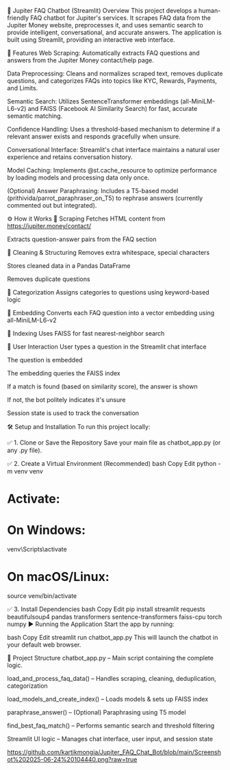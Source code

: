 🚀 Jupiter FAQ Chatbot (Streamlit) Overview
This project develops a human-friendly FAQ chatbot for Jupiter's services. It scrapes FAQ data from the Jupiter Money website, preprocesses it, and uses semantic search to provide intelligent, conversational, and accurate answers. The application is built using Streamlit, providing an interactive web interface.

🌟 Features
Web Scraping: Automatically extracts FAQ questions and answers from the Jupiter Money contact/help page.

Data Preprocessing: Cleans and normalizes scraped text, removes duplicate questions, and categorizes FAQs into topics like KYC, Rewards, Payments, and Limits.

Semantic Search: Utilizes SentenceTransformer embeddings (all-MiniLM-L6-v2) and FAISS (Facebook AI Similarity Search) for fast, accurate semantic matching.

Confidence Handling: Uses a threshold-based mechanism to determine if a relevant answer exists and responds gracefully when unsure.

Conversational Interface: Streamlit's chat interface maintains a natural user experience and retains conversation history.

Model Caching: Implements @st.cache_resource to optimize performance by loading models and processing data only once.

(Optional) Answer Paraphrasing: Includes a T5-based model (prithivida/parrot_paraphraser_on_T5) to rephrase answers (currently commented out but integrated).

⚙️ How it Works
🔹 Scraping
Fetches HTML content from https://jupiter.money/contact/

Extracts question-answer pairs from the FAQ section

🔹 Cleaning & Structuring
Removes extra whitespace, special characters

Stores cleaned data in a Pandas DataFrame

Removes duplicate questions

🔹 Categorization
Assigns categories to questions using keyword-based logic

🔹 Embedding
Converts each FAQ question into a vector embedding using all-MiniLM-L6-v2

🔹 Indexing
Uses FAISS for fast nearest-neighbor search

🔹 User Interaction
User types a question in the Streamlit chat interface

The question is embedded

The embedding queries the FAISS index

If a match is found (based on similarity score), the answer is shown

If not, the bot politely indicates it's unsure

Session state is used to track the conversation

🛠️ Setup and Installation
To run this project locally:

✅ 1. Clone or Save the Repository
Save your main file as chatbot_app.py (or any .py file).

✅ 2. Create a Virtual Environment (Recommended)
bash
Copy
Edit
python -m venv venv
# Activate:
# On Windows:
venv\Scripts\activate
# On macOS/Linux:
source venv/bin/activate


✅ 3. Install Dependencies
bash
Copy
Edit
pip install streamlit requests beautifulsoup4 pandas transformers sentence-transformers faiss-cpu torch numpy
▶️ Running the Application
Start the app by running:

bash
Copy
Edit
streamlit run chatbot_app.py
This will launch the chatbot in your default web browser.

📁 Project Structure
chatbot_app.py – Main script containing the complete logic.

load_and_process_faq_data() – Handles scraping, cleaning, deduplication, categorization

load_models_and_create_index() – Loads models & sets up FAISS index

paraphrase_answer() – (Optional) Paraphrasing using T5 model

find_best_faq_match() – Performs semantic search and threshold filtering

Streamlit UI logic – Manages chat interface, user input, and session state

https://github.com/kartikmongia/Jupiter_FAQ_Chat_Bot/blob/main/Screenshot%202025-06-24%20104440.png?raw=true

